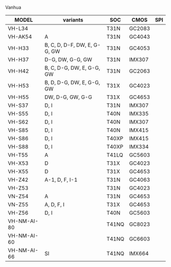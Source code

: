 Vanhua

| MODEL       | variants                     | SOC   | CMOS   | SPI |
|-------------|------------------------------|-------|--------|-----|
| VH-L34      |                              | T31N  | GC2083 |     |
| VH-AK54     | A                            | T31N  | GC4043 |     |
| VH-H33      | B, C, D, D-F, DW, E, G-G, GW | T31N  | GC4053 |     |
| VH-H37      | D-G, DW, G-G, GW             | T31N  | IMX307 |     |
| VH-H42      | B, C, D-G, DW, E, G-G, GW    | T31N  | GC2063 |     |
| VH-H53      | B, D, D-G, DW, E, G-G, GW    | T31X  | GC4023 |     |
| VH-H55      | DW, D-G, GW, G-G             | T31X  | GC4653 |     |
| VH-S37      | D, I                         | T31N  | IMX307 |     |
| VH-S55      | D, I                         | T40N  | IMX335 |     |
| VH-S62      | D, I                         | T40N  | IMX307 |     |
| VH-S85      | D, I                         | T40N  | IMX415 |     |
| VH-S86      | D, I                         | T40XP | IMX415 |     |
| VH-S88      | D, I                         | T40XP | IMX334 |     |
| VH-T55      | A                            | T41LQ | GC5603 |     |
| VH-X53      | D                            | T31X  | GC4023 |     |
| VH-X55      | D                            | T31X  | GC4653 |     |
| VH-Z42      | A-1, D, F, I-1               | T31N  | GC4063 |     |
| VH-Z53      |                              | T31N  | GC4023 |     |
| VN-Z54      | A                            | T31N  | GC4653 |     |
| VN-Z55      | A, D, F, I                   | T31X  | GC4653 |     |
| VH-Z56      | D, I                         | T40N  | GC5603 |     |
| VH-NM-AI-80 |                              | T41NQ | GC8023 |     |
| VH-NM-AI-60 |                              | T41NQ | GC6603 |     |
| VH-NM-AI-66 | SI                           | T41NQ | IMX664 |     |

